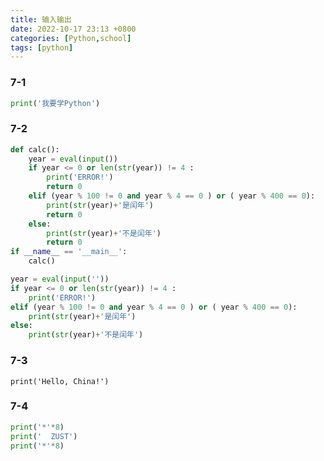 ```yaml
---
title: 输入输出
date: 2022-10-17 23:13 +0800
categories: [Python,school]
tags: [python]
---
```




### 7-1

```python
print('我要学Python')
```



### 7-2

```python
def calc():
    year = eval(input())
    if year <= 0 or len(str(year)) != 4 :
        print('ERROR!')
        return 0
    elif (year % 100 != 0 and year % 4 == 0 ) or ( year % 400 == 0):
        print(str(year)+'是闰年')
        return 0
    else:
        print(str(year)+'不是闰年')
        return 0
if __name__ == '__main__':
    calc()
```



```python
year = eval(input(''))
if year <= 0 or len(str(year)) != 4 :
    print('ERROR!')
elif (year % 100 != 0 and year % 4 == 0 ) or ( year % 400 == 0):
    print(str(year)+'是闰年')
else:
    print(str(year)+'不是闰年')
```





### 7-3

```
print('Hello, China!')
```



### 7-4

```python
print('*'*8)
print('  ZUST')
print('*'*8)
```

